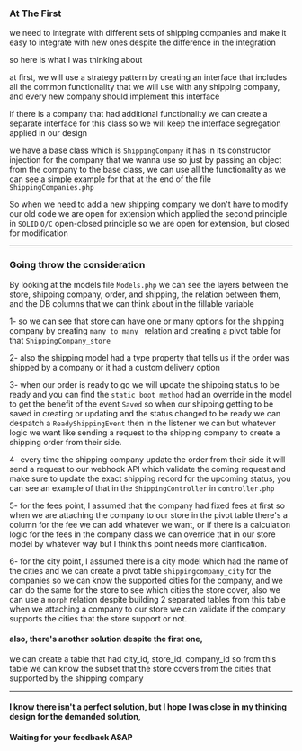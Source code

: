
### At The First
we need to integrate with different sets of shipping companies and make it easy to integrate with new ones despite the difference in the integration 

so here is what I was thinking about 

at first, we will use a strategy pattern by creating an interface that includes all the common functionality that we will use with any shipping company, and every new company should implement this interface 

if there is a company that had additional functionality we can create a separate interface for this class so we will keep the interface segregation applied in our design 

we have a base class which is `ShippingCompany` it has in its constructor injection for the company that we wanna use so just by passing an object from the company 
to the base class, we can use all the functionality as we can see a simple example for that at the end of the file `ShippingCompanies.php` 
 
So when we need to add a new shipping company we don't have to modify our old code we are open for extension which applied the second principle in `SOLID` `O/C` open-closed principle so we are open for extension, but closed for modification

<hr>

### Going throw the consideration 

By looking at the models file `Models.php` we can see the layers between the store, shipping company, order, and shipping, the relation between them, and the DB columns that we can think about in the fillable variable 

1- so we can see that store can have one or many options for the shipping company by creating `many to many ` relation and creating a pivot table for that `ShippingCompany_store`

2- also the shipping model had a type property that tells us if the order was shipped by a company or it had a custom delivery option 

3- when our order is ready to go we will update the shipping status to be ready and you can find the `static boot method` had an override in the model to get the benefit of the event `Saved` so when our shipping getting to be saved in creating or updating and the status changed to be ready we can despatch a `ReadyShippingEvent` then in the listener we can but whatever logic we want like sending a request to the shipping company to create a shipping order from their side.


4- every time the shipping company update the order from their side it will send a request to our webhook API which validate the coming request and make sure to update the exact shipping record for the upcoming status, you can see an example of that in the `ShippingController` in `controller.php`

5- for the fees point, I assumed that the company had fixed fees at first so when we are attaching the company to our store in the pivot table there's a column for the fee we can add whatever we want, or if there is  a calculation logic for the fees in the company class we can override that in our store model by whatever way but I think this point needs more clarification.

6- for the city point, I assumed there is a city model which had the name of the cities and we can create a pivot table `shippingcompany_city` for the companies so we can know the supported cities for the company, and we can do the same for the store to see which cities the store cover, also we can use a `morph` relation despite building 2 separated tables from this table when we attaching a company to our store we can validate if the company supports the cities that the store support or not.

#### also, there's another solution despite the first one,

we can create  a table that had city_id, store_id, company_id so from this table we can know the subset that the store covers from the cities that supported by the shipping company 

<hr>

#### I know there isn't a perfect solution, but I hope I was close in my thinking design for the demanded solution, 

#### Waiting for your feedback ASAP
